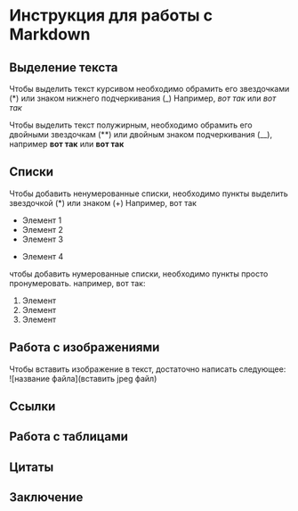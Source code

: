 # Инструкция для работы с Markdown

## Выделение текста

Чтобы выделить текст курсивом необходимо обрамить его звездочками (*) или знаком нижнего подчеркивания (_) Например, *вот так* или _вот так_

Чтобы выделить текст полужирным, необходимо обрамить его двойными звездочкам (**) или двойным знаком подчеркивания (__), например **вот так** или __вот так__

## Списки


Чтобы добавить ненумерованные списки, необходимо пункты выделить звездочкой (*) или знаком (+)
Например, вот так
* Элемент 1
* Элемент 2
* Элемент 3
+ Элемент 4

чтобы добавить нумерованные списки, необходимо пункты просто пронумеровать.
например, вот так:
1. Элемент
2. Элемент
3. Элемент

## Работа с изображениями

Чтобы вставить изображение в текст, достаточно написать следующее:
![название файла](вставить jpeg файл)

## Cсылки

## Работа с таблицами

## Цитаты

## Заключение